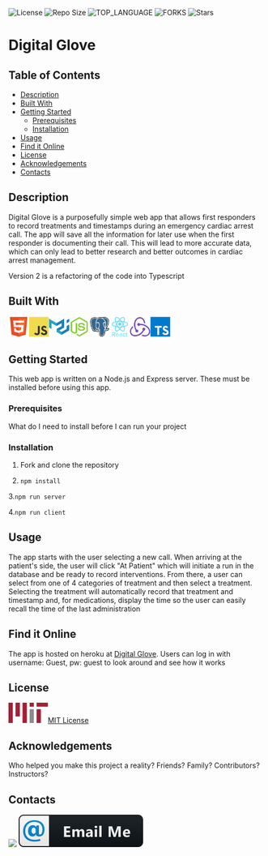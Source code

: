 ![License](https://img.shields.io/github/license/jgaffaney/https://github.com/jgaffaney/digital-glove.svg?style=for-the-badge) ![Repo Size](https://img.shields.io/github/languages/code-size/jgaffaney/https://github.com/jgaffaney/digital-glove.svg?style=for-the-badge) ![TOP_LANGUAGE](https://img.shields.io/github/languages/top/jgaffaney/https://github.com/jgaffaney/digital-glove.svg?style=for-the-badge) ![FORKS](https://img.shields.io/github/forks/jgaffaney/https://github.com/jgaffaney/digital-glove.svg?style=for-the-badge&social) ![Stars](https://img.shields.io/github/stars/jgaffaney/https://github.com/jgaffaney/digital-glove.svg?style=for-the-badge)
    
# Digital Glove

## Table of Contents

- [Description](#description)
- [Built With](#built-with)
- [Getting Started](#getting-started)
  - [Prerequisites](#prerequisites)
  - [Installation](#installation)
- [Usage](#usage)
- [Find it Online](#find-it-online)
- [License](#license)
- [Acknowledgements](#acknowledgements)
- [Contacts](#contacts)

## Description

Digital Glove is a purposefully simple web app that allows first responders to record treatments and timestamps during an emergency cardiac arrest call.  The app will save all the information for later use when the first responder is documenting their call.  This will lead to more accurate data, which can only lead to better research and better outcomes in cardiac arrest management.

Version 2 is a refactoring of the code into Typescript

## Built With

<a href="https://developer.mozilla.org/en-US/docs/Web/HTML"><img src="https://raw.githubusercontent.com/devicons/devicon/master/icons/html5/html5-original.svg" height="40px" width="40px" /></a><a href="https://developer.mozilla.org/en-US/docs/Web/JavaScript"><img src="https://raw.githubusercontent.com/devicons/devicon/master/icons/javascript/javascript-original.svg" height="40px" width="40px" /></a><a href="https://material-ui.com/"><img src="https://raw.githubusercontent.com/devicons/devicon/master/icons/materialui/materialui-original.svg" height="40px" width="40px" /></a><a href="https://nodejs.org/en/"><img src="https://raw.githubusercontent.com/devicons/devicon/master/icons/nodejs/nodejs-original.svg" height="40px" width="40px" /></a><a href="https://www.postgresql.org/"><img src="https://raw.githubusercontent.com/devicons/devicon/master/icons/postgresql/postgresql-original.svg" height="40px" width="40px" /></a><a href="https://reactjs.org/"><img src="https://raw.githubusercontent.com/devicons/devicon/master/icons/react/react-original-wordmark.svg" height="40px" width="40px" /></a><a href="https://redux.js.org/"><img src="https://raw.githubusercontent.com/devicons/devicon/master/icons/redux/redux-original.svg" height="40px" width="40px" /></a><a href="https://www.typescriptlang.org/"><img src="https://raw.githubusercontent.com/devicons/devicon/master/icons/typescript/typescript-original.svg" height="40px" width="40px" /></a>

## Getting Started

This web app is written on a Node.js and Express server.  These must be installed before using this app.  

### Prerequisites

What do I need to install before I can run your project

### Installation

1. Fork and clone the repository

2. `npm install`

3.`npm run server`

4.`npm run client`

## Usage

The app starts with the user selecting a new call.  When arriving at the patient's side, the user will click "At Patient" which will initiate a run in the database and be ready to record interventions.  From there, a user can select from one of 4 categories of treatment and then select a treatment.  Selecting the treatment will automatically record that treatment and timestamp and, for medications, display the time so the user can easily recall the time of the last administration

## Find it Online

The app is hosted on heroku at <a href="https://digital-glove.herokuapp.com/#/home">Digital Glove</a>.  Users can log in with username: Guest, pw: guest to look around and see how it works

## License

<a href="https://choosealicense.com/licenses/mit/"><img src="https://raw.githubusercontent.com/johnturner4004/readme-generator/master/src/components/assets/images/mit.svg" height=40 />MIT License</a>

## Acknowledgements

Who helped you make this project a reality? Friends? Family? Contributors? Instructors?

## Contacts

<a href="https://www.linkedin.com/in/"><img src="https://img.shields.io/badge/LinkedIn-0077B5?style=for-the-badge&logo=linkedin&logoColor=white" /></a>  <a href="mailto:"><img src=https://raw.githubusercontent.com/johnturner4004/readme-generator/master/src/components/assets/images/email_me_button_icon_151852.svg /></a>
